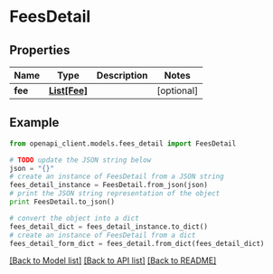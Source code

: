 # FeesDetail


## Properties
Name | Type | Description | Notes
------------ | ------------- | ------------- | -------------
**fee** | [**List[Fee]**](Fee.md) |  | [optional] 

## Example

```python
from openapi_client.models.fees_detail import FeesDetail

# TODO update the JSON string below
json = "{}"
# create an instance of FeesDetail from a JSON string
fees_detail_instance = FeesDetail.from_json(json)
# print the JSON string representation of the object
print FeesDetail.to_json()

# convert the object into a dict
fees_detail_dict = fees_detail_instance.to_dict()
# create an instance of FeesDetail from a dict
fees_detail_form_dict = fees_detail.from_dict(fees_detail_dict)
```
[[Back to Model list]](../README.md#documentation-for-models) [[Back to API list]](../README.md#documentation-for-api-endpoints) [[Back to README]](../README.md)


